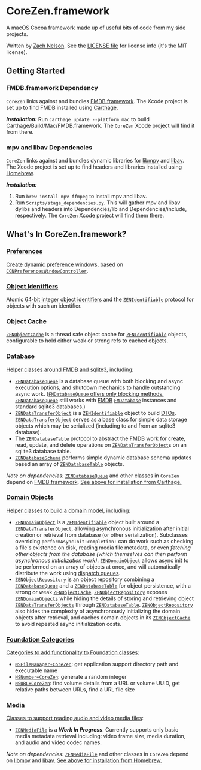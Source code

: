 # CoreZen.framework

A macOS Cocoa framework made up of useful bits of code from my side projects.

Written by [Zach Nelson](https://github.com/znelson). See the [LICENSE file](https://github.com/znelson/CoreZen/blob/main/LICENSE) for license info (it's the MIT license).

## Getting Started

### FMDB.framework Dependency
`CoreZen` links against and bundles [FMDB.framework](https://github.com/ccgus/fmdb). The Xcode project is set up to find FMDB installed using [Carthage](https://github.com/Carthage/Carthage#quick-start).

_**Installation:**_ Run `carthage update --platform mac` to build Carthage/Build/Mac/FMDB.framework. The `CoreZen` Xcode project will find it from there.

### mpv and libav Dependencies
`CoreZen` links against and bundles dynamic libraries for [libmpv](https://github.com/mpv-player/mpv/blob/master/DOCS/man/libmpv.rst) and [libav](https://github.com/libav/libav#readme). The Xcode project is set up to find headers and libraries installed using [Homebrew](https://brew.sh).

_**Installation:**_
1. Run `brew install mpv ffmpeg` to install mpv and libav. 
1. Run `Scripts/stage_dependencies.py`. This will gather mpv and libav dylibs and headers into Dependencies/lib and Dependencies/include, respectively. The `CoreZen` Xcode project will find them there.

## What's In CoreZen.framework?

### [Preferences](https://github.com/znelson/CoreZen/tree/main/CoreZen/Preferences)
[Create dynamic preference windows](https://github.com/znelson/CoreZen/tree/main/CoreZen/Preferences), based on [`CCNPreferencesWindowController`](https://github.com/phranck/CCNPreferencesWindowController).

### [Object Identifiers](https://github.com/znelson/CoreZen/tree/main/CoreZen/Identifier)
Atomic [64-bit integer object identifiers](https://github.com/znelson/CoreZen/tree/main/CoreZen/Identifier) and the [`ZENIdentifiable`](https://github.com/znelson/CoreZen/tree/main/CoreZen/Identifier/Identifiable.h) protocol for objects with such an identifier.

### [Object Cache](https://github.com/znelson/CoreZen/blob/main/CoreZen/Cache)
[`ZENObjectCache`](https://github.com/znelson/CoreZen/blob/main/CoreZen/Cache/ObjectCache.h) is a thread safe object cache for [`ZENIdentifiable`](https://github.com/znelson/CoreZen/tree/main/CoreZen/Identifier/Identifiable.h) objects, configurable to hold either weak or strong refs to cached objects.

### [Database](https://github.com/znelson/CoreZen/tree/main/CoreZen/Database)
[Helper classes around FMDB and sqlite3](https://github.com/znelson/CoreZen/tree/main/CoreZen/Database), including: 
* [`ZENDatabaseQueue`](https://github.com/znelson/CoreZen/blob/main/CoreZen/Database/DatabaseQueue.h) is a database queue with both blocking and async execution options, and shutdown mechanics to handle outstanding async work. ([`FMDatabaseQueue` offers only blocking methods.](https://ccgus.github.io/fmdb/html/Classes/FMDatabaseQueue.html) [`ZENDatabaseQueue`](https://github.com/znelson/CoreZen/blob/main/CoreZen/Database/DatabaseQueue.h) still works with [FMDB](https://github.com/ccgus/fmdb) [`FMDatabase`](https://ccgus.github.io/fmdb/html/Classes/FMDatabase.html) instances and standard sqlite3 databases.)
* [`ZENDataTransferObject`](https://github.com/znelson/CoreZen/blob/main/CoreZen/Database/DataTransferObject.h) is a [`ZENIdentifiable`](https://github.com/znelson/CoreZen/tree/main/CoreZen/Identifier/Identifiable.h) object to build [DTOs](https://en.wikipedia.org/wiki/Data_transfer_object). [`ZENDataTransferObject`](https://github.com/znelson/CoreZen/blob/main/CoreZen/Database/DataTransferObject.h) serves as a base class for simple data storage objects which may be serialized (including to and from an sqlite3 database).
* The [`ZENDatabaseTable`](https://github.com/znelson/CoreZen/blob/main/CoreZen/Database/DatabaseTable.h) protocol to abstract the [FMDB](https://github.com/ccgus/fmdb) work for create, read, update, and delete operations on [`ZENDataTransferObject`](https://github.com/znelson/CoreZen/blob/main/CoreZen/Database/DataTransferObject.h)s on an sqlite3 database table.
* [`ZENDatabaseSchema`](https://github.com/znelson/CoreZen/blob/main/CoreZen/Database/DatabaseSchema.h) performs simple dynamic database schema updates based an array of [`ZENDatabaseTable`](https://github.com/znelson/CoreZen/blob/main/CoreZen/Database/DatabaseTable.h) objects.

*Note on dependencies:* [`ZENDatabaseQueue`](https://github.com/znelson/CoreZen/blob/main/CoreZen/Database/DatabaseQueue.h) and other classes in `CoreZen` depend on [FMDB.framework](https://github.com/ccgus/fmdb). [See above for installation from Carthage.](#fmdbframework-dependency)

### [Domain Objects](https://github.com/znelson/CoreZen/tree/main/CoreZen/Domain)
[Helper classes to build a domain model](https://github.com/znelson/CoreZen/tree/main/CoreZen/Domain), including:
* [`ZENDomainObject`](https://github.com/znelson/CoreZen/blob/main/CoreZen/Domain/DomainObject.h) is a [`ZENIdentifiable`](https://github.com/znelson/CoreZen/tree/main/CoreZen/Identifier/Identifiable.h) object built around a [`ZENDataTransferObject`](https://github.com/znelson/CoreZen/blob/main/CoreZen/Database/DataTransferObject.h), allowing asynchronous initialization after initial creation or retrieval from database (or other serialization). Subclasses overriding `performAsyncInit:completion:` can do work such as checking a file's existence on disk, reading media file metadata, or even _fetching other objects from the database (which themselves can then perform asynchronous initialization work)_. [`ZENDomainObject`](https://github.com/znelson/CoreZen/blob/main/CoreZen/Domain/DomainObject.h) allows async init to be performed on an array of objects at once, and will automatically distribute the work using [dispatch queues](https://developer.apple.com/documentation/dispatch/1453057-dispatch_async).
* [`ZENObjectRepository`](https://github.com/znelson/CoreZen/blob/main/CoreZen/Domain/ObjectRepository.h) is an object repository combining a [`ZENDatabaseQueue`](https://github.com/znelson/CoreZen/blob/main/CoreZen/Database/DatabaseQueue.h) and a [`ZENDatabaseTable`](https://github.com/znelson/CoreZen/blob/main/CoreZen/Database/DatabaseTable.h) for object persistence, with a strong or weak [`ZENObjectCache`](https://github.com/znelson/CoreZen/blob/main/CoreZen/Cache/ObjectCache.h). [`ZENObjectRepository`](https://github.com/znelson/CoreZen/blob/main/CoreZen/Domain/ObjectRepository.h) exposes [`ZENDomainObjects`](https://github.com/znelson/CoreZen/blob/main/CoreZen/Domain/DomainObject.h) while hiding the details of storing and retrieving object [`ZENDataTransferObjects`](https://github.com/znelson/CoreZen/blob/main/CoreZen/Database/DataTransferObject.h) through [`ZENDatabaseTable`](https://github.com/znelson/CoreZen/blob/main/CoreZen/Database/DatabaseTable.h). [`ZENObjectRepository`](https://github.com/znelson/CoreZen/blob/main/CoreZen/Domain/ObjectRepository.h) also hides the complexity of asynchronously initializing the domain objects after retrieval, and caches domain objects in its [`ZENObjectCache`](https://github.com/znelson/CoreZen/blob/main/CoreZen/Cache/ObjectCache.h) to avoid repeated async initialization costs.

### [Foundation Categories](https://github.com/znelson/CoreZen/blob/main/CoreZen/Categories)
[Categories to add functionality to Foundation classes](https://github.com/znelson/CoreZen/blob/main/CoreZen/Categories):
* [`NSFileManager+CoreZen`](https://github.com/znelson/CoreZen/blob/main/CoreZen/Categories/NSFileManager%2BCoreZen.h): get application support directory path and executable name
* [`NSNumber+CoreZen`](https://github.com/znelson/CoreZen/blob/main/CoreZen/Categories/NSNumber%2BCoreZen.h): generate a random integer
* [`NSURL+CoreZen`](https://github.com/znelson/CoreZen/blob/main/CoreZen/Categories/NSURL%2BCoreZen.h): find volume details from a URL or volume UUID, get relative paths between URLs, find a URL file size

### [Media](https://github.com/znelson/CoreZen/blob/main/CoreZen/Media)
[Classes to support reading audio and video media files](https://github.com/znelson/CoreZen/blob/main/CoreZen/Media):
* [`ZENMediaFile`](https://github.com/znelson/CoreZen/blob/main/CoreZen/Media/MediaFile.h) is a **_Work In Progress_**. Currently supports only basic media metadata retrieval including: video frame size, media duration, and audio and video codec names.

*Note on dependencies:* [`ZENMediaFile`](https://github.com/znelson/CoreZen/blob/main/CoreZen/Media/MediaFile.h) and other classes in `CoreZen` depend on [libmpv](https://github.com/mpv-player/mpv/blob/master/DOCS/man/libmpv.rst) and [libav](https://github.com/libav/libav#readme). [See above for installation from Homebrew.](#mpv-and-libav-dependencies)
